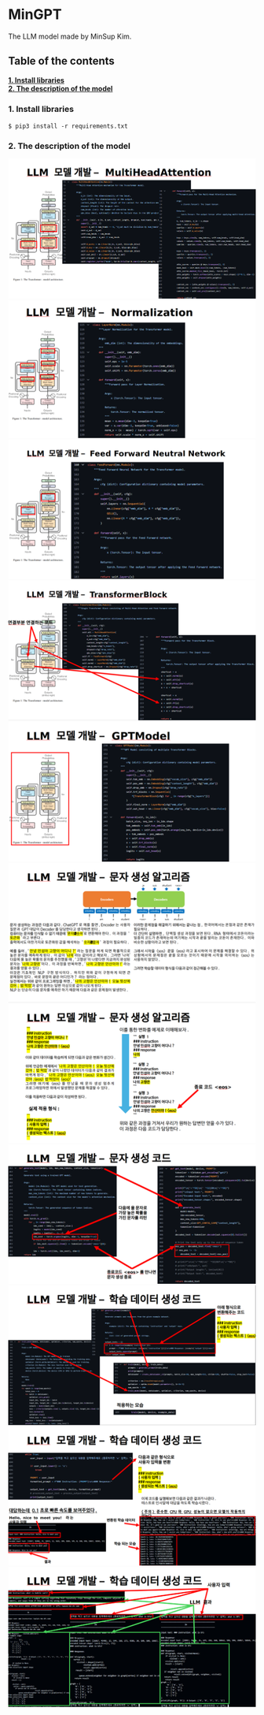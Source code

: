 # MinGPT

The LLM model made by MinSup Kim.

## Table of the contents

[**1. Install libraries**](#1-install-libraries)  
[**2. The description of the model**](#2-the-description-of-the-model)

### 1. Install libraries

```console
$ pip3 install -r requirements.txt
```

### 2. The description of the model

![MultiHeadAttention](./img/1_MultiHeadAttention.png)
![Normalization](./img/2_Normalization.png)
![FeedForwardNeutralNetwork](./img/3_FeedForwardNeutralNetwork.png)
![TransformerBlock](./img/4_TransformerBlock.png)
![GPTModel](./img/5_GPTModel.png)
![text_gen1](./img/6_text_generate_algorithm.png)
![text_gen2](./img/7_text_generation_algorithm2.png)
![text_gen3](./img/8_text_gen.png)
![train](./img/9_train.png)
![train2](./img/10_train.png)
![result](./img/11_result.png)
